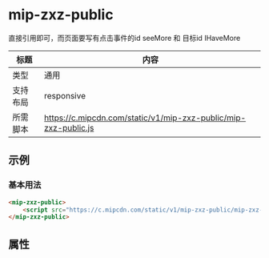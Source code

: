 # mip-zxz-public

直接引用即可，而页面要写有点击事件的id seeMore 和 目标id IHaveMore

标题|内容
----|----
类型|通用
支持布局|responsive
所需脚本|https://c.mipcdn.com/static/v1/mip-zxz-public/mip-zxz-public.js

## 示例

### 基本用法
```html
<mip-zxz-public>
    <script src="https://c.mipcdn.com/static/v1/mip-zxz-public/mip-zxz-public.js"></script>
</mip-zxz-public>
```

## 属性


